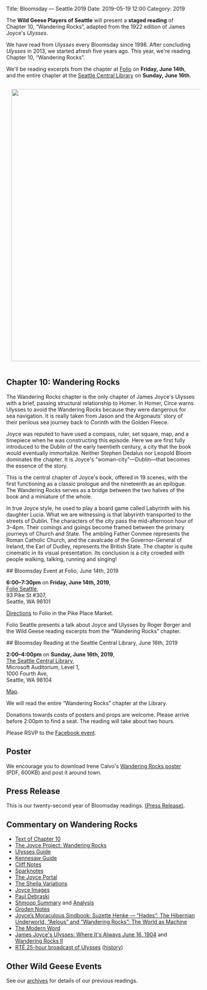 Title: Bloomsday — Seattle 2019
Date: 2019-05-19 12:00
Category: 2019

The **Wild Geese Players of Seattle** will present a **staged reading** of
Chapter 10, “Wandering Rocks”,
adapted from the 1922 edition of James Joyce's *Ulysses*.

We have read from *Ulysses* every Bloomsday since 1998.
After concluding *Ulysses* in 2013, we started afresh five years ago.
This year, we're reading Chapter 10, “Wandering Rocks”.

We'll be reading excerpts from the chapter at [Folio](#folio-event) on **Friday, June 14th**,
and the entire chapter at the [Seattle Central Library](#library-event) on **Sunday, June 16th**.

<div>
 <a href="{filename}/posters/2019-WanderingRocksPosterMap.pdf" title="Download Wandering Rocks Poster" target="_blank">
  <img src="{filename}/posters/2019-WanderingRocksPosterMap.png" style="padding: 1em 1em 1em 1em;" width="561" height="726"/>
 </a>
</div>

## Chapter 10: Wandering Rocks

The Wandering Rocks chapter is the only chapter of James Joyce's Ulysses
with a brief, passing structural relationship to Homer.
In Homer, Circe warns Ulysses to avoid the Wandering Rocks
because they were dangerous for sea navigation.
It is really taken from Jason and the Argonauts' story
of their perilous sea journey back to Corinth with the Golden Fleece.

Joyce was reputed to have used a compass, ruler, set square, map, and a timepiece
when he was constructing this episode.
Here we are first fully introduced to the Dublin of the early twentieth century,
a city that the book would eventually immortalize.
Neither Stephen Dedalus nor Leopold Bloom dominates the chapter.
It is Joyce's "woman-city"—Dublin—that becomes the essence of the story.

This is the central chapter of Joyce's book, offered in 19 scenes,
with the first functioning as a classic prologue and the nineteenth as an epilogue.
The Wandering Rocks serves as a bridge between the two halves of the book
and a miniature of the whole.

In true Joyce style, he used to play a board game called Labyrinth with his daughter Lucia.
What we are witnessing is that labyrinth transported to the streets of Dublin.
The characters of the city pass the mid-afternoon hour of 3–4pm.
Their comings and goings become framed between the primary journeys of Church and State.
The ambling Father Conmee represents the Roman Catholic Church,
and the cavalcade of the Governor-General of Ireland, the Earl of Dudley, represents the British State.
The chapter is quite cinematic in its visual presentation.
Its conclusion is a city crowded with people walking, talking, running and singing!

<a name="folio-event">
## Bloomsday Event at Folio, June 14th, 2019
</a>

**6:00–7:30pm** on **Friday, June 14th, 2019**, <br>
[Folio Seattle](http://www.folioseattle.org/), <br/>
93 Pike St #307, <br/>
Seattle, WA 98101

[Directions](http://www.folioseattle.org/plan-your-visit) to Folio in the Pike Place Market.

Folio Seattle presents a talk about Joyce and Ulysses by Roger Berger and
the Wild Geese reading excerpts from the “Wandering Rocks” chapter.

<a name="library-event">
## Bloomsday Reading at the Seattle Central Library, June 16th, 2019
</a>

**2:00–4:00pm** on **Sunday, June 16th, 2019**, <br>
[The Seattle Central Library](https://www.spl.org/hours-and-locations/central-library), <br/>
Microsoft Auditorium, Level 1, <br/>
1000 Fourth Ave, <br/>
Seattle, WA 98104

[Map](https://maps.google.com/maps?q=1000+Fourth+Avenue,+Seattle,+WA+98104).

We will read the entire “Wandering Rocks” chapter at the Library.

Donations towards costs of posters and props are welcome.
Please arrive before 2:00pm to find a seat.
The reading will take about two hours.

Please RSVP to the [Facebook event](https://www.facebook.com/events/TBD-TBD-TBD/).

## Poster

We encourage you to download Irene Calvo's
<a href="{filename}/posters/2019-WanderingRocksPosterMap.pdf" title="Download Wandering Rocks Poster" target="_blank">
Wandering Rocks poster</a>
(PDF, 600KB) and post it around town.

## Press Release

This is our twenty-second year of Bloomsday readings.
[(Press Release)]({filename}2019/press-release.md).

## Commentary on Wandering Rocks

- [Text of Chapter 10](http://www.online-literature.com/james_joyce/ulysses/10/)
- [The Joyce Project: Wandering Rocks](http://m.joyceproject.com/chapters/wrocks.html)
- [Ulysses Guide](http://www.ulyssesguide.com/10-wandering-rocks)
- [Kennesaw Guide](http://web.archive.org/web/20120515105005/http://ksumail.kennesaw.edu:80/~mglosup/ulysses/rocks.htm)
- [Cliff Notes](http://www.cliffsnotes.com/literature/u/ulysses/summary-and-analysis/chapter-10)
- [Sparknotes](http://www.sparknotes.com/lit/ulysses/section10.rhtml)
- [The Joyce Portal](http://web.archive.org/web/20130409060521/http://www.robotwisdom.com/jaj/ulysses/index.html#wrocks)
- [The Sheila Variations](http://www.sheilaomalley.com/?p=7585)
- [Joyce Images](http://www.joyceimages.com/chapter/10/)
- [Paul Debraski](https://ijustreadaboutthat.wordpress.com/2010/08/02/james-joyce%E2%80%93week-4-ulysses-1922/)
- [Shmoop Summary](https://www.shmoop.com/ulysses-joyce/episode-10-the-wandering-rocks-summary.html) and [Analysis](https://www.shmoop.com/ulysses-joyce/the-wandering-rocks-analysis-summary.html)
- [Groden Notes](http://www.michaelgroden.com/notes/open10.html)
- [Joyce’s Moraculous Sindbook: Suzette Henke — “Hades”: The Hibernian Underworld, “Aelous” and “Wandering Rocks”: The World as Machine](https://ohiostatepress.org/books/Complete%20PDFs/Henke%20Joyces/07.pdf)
- [The Modern Word](http://web.archive.org/web/20150423131232/http://www.themodernword.com/joyce/)
- [James Joyce's Ulysses: Where It's Always June 16, 1904](http://loki.stockton.edu/~kinsellt/projects/ulysses/storyReader$27.html) and [Wandering Rocks II](http://loki.stockton.edu/~kinsellt/projects/ulysses/storyReader$28.html)
- [RTÉ 25-hour broadcast of Ulysses](http://archive.org/details/Ulysses-Audiobook-Merged)
  ([history](https://www.rte.ie/archives/exhibitions/681-history-of-rte/706-rte-1980s/327476-ulysses-broadcast/))

## Other Wild Geese Events

See our [archives]({filename}/archives.md) for details of our previous readings.
